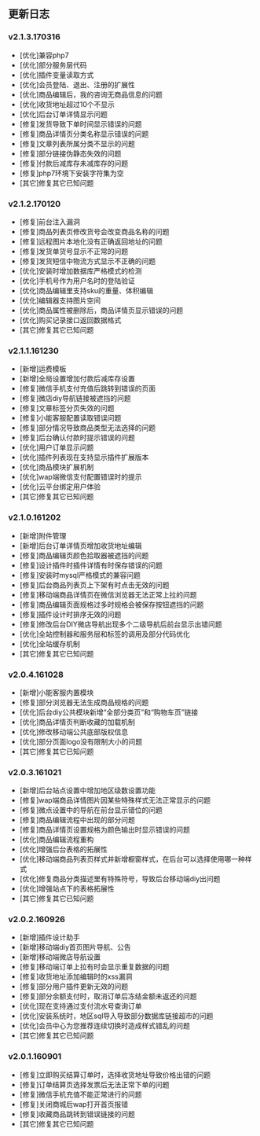 ## 更新日志

### v2.1.3.170316
- [优化]兼容php7
- [优化]部分服务层代码
- [优化]插件变量读取方式
- [优化]会员登陆、退出、注册的扩展性
- [优化]商品编辑后，我的咨询无商品信息的问题
- [优化]收货地址超过10个不显示
- [优化]后台订单详情显示问题
- [修复]发货导致下单时间显示错误的问题
- [修复]商品详情页分类名称显示错误的问题
- [修复]文章列表所属分类不显示的问题
- [修复]部分链接伪静态失效的问题
- [修复]付款后减库存未减库存的问题
- [修复]php7环境下安装字符集为空
- [其它]修复其它已知问题

### v2.1.2.170120
- [修复]前台注入漏洞
- [修复]商品列表页修改货号会改变商品名称的问题
- [修复]远程图片本地化没有正确返回地址的问题
- [修复]发货单货号显示不正常的问题
- [修复]发货短信中物流方式显示不正确的问题
- [优化]安装时增加数据库严格模式的检测
- [优化]手机号作为用户名时的登陆验证
- [优化]商品编辑里支持sku的重量、体积编辑
- [优化]编辑器支持图片空间
- [优化]商品属性被删除后，商品详情页显示错误的问题
- [优化]购买记录接口返回数据格式
- [其它]修复其它已知问题

### v2.1.1.161230
- [新增]运费模板
- [新增]全局设置增加付款后减库存设置
- [修复]微信手机支付充值后跳转到错误的页面
- [修复]微店diy导航链接被遮挡的问题
- [修复]文章标签分页失效的问题
- [修复]小能客服配置读取错误问题
- [修复]部分情况导致商品类型无法选择的问题
- [修复]后台确认付款时提示错误的问题
- [优化]用户订单显示问题
- [优化]插件列表现在支持显示插件扩展版本
- [优化]商品模块扩展机制
- [优化]wap端微信支付配置错误时的提示
- [优化]云平台绑定用户体验
- [其它]修复其它已知问题


### v2.1.0.161202
- [新增]附件管理
- [新增]后台订单详情页增加收货地址编辑
- [修复]商品编辑页颜色拾取器被遮挡的问题
- [修复]设计插件时插件详情有时保存错误的问题
- [修复]安装时mysql严格模式的兼容问题
- [修复]后台商品列表页上下架有时点击无效的问题
- [修复]移动端商品详情页在微信浏览器无法正常上拉的问题
- [修复]商品编辑页面规格过多时规格会被保存按钮遮挡的问题
- [修复]插件设计时排序无效的问题
- [修复]修改后台DIY微店导航出现多个二级导航后前台显示出错问题
- [优化]全站控制器和服务层和标签的调用及部分代码优化
- [优化]全站缓存机制
- [其它]修复其它已知问题

### v2.0.4.161028
- [新增]小能客服内置模块
- [修复]部分浏览器无法生成商品规格的问题
- [优化]后台diy公共模块新增“全部分类页”和“购物车页”链接
- [优化]商品详情页判断收藏的加载机制
- [优化]修改移动端公共底部版权信息
- [优化]部分页面logo没有限制大小的问题
- [其它]修复其它已知问题

### v2.0.3.161021
- [新增]后台站点设置中增加地区级数设置功能
- [修复]wap端商品详情图片因某些特殊样式无法正常显示的问题
- [修复]微点设置中的导航在前台显示错位的问题
- [修复]商品编辑流程中出现的部分问题
- [修复]商品详情页设置规格为颜色输出时显示错误的问题
- [优化]商品编辑流程重构
- [优化]增强后台表格的拓展性
- [优化]移动端商品列表页样式并新增橱窗样式，在后台可以选择使用哪一种样式
- [优化]修复商品分类描述里有特殊符号，导致后台移动端diy出问题
- [优化]增强站点下的表格拓展性
- [其它]修复其它已知问题

### v2.0.2.160926
- [新增]插件设计助手
- [新增]移动端diy首页图片导航、公告
- [新增]移动端微店导航设置
- [修复]移动端订单上拉有时会显示重复数据的问题
- [修复]收货地址添加编辑时的xss漏洞
- [修复]部分用户插件更新无效的问题
- [修复]部分余额支付时，取消订单后冻结金额未返还的问题
- [优化]现在支持通过支付流水号查询订单
- [优化]安装系统时，地区sql导入导致部分数据库链接超市的问题
- [优化]会员中心为您推荐连续切换时造成样式错乱的问题
- [其它]修复其它已知问题

### v2.0.1.160901
- [修复]立即购买结算订单时，选择收货地址导致价格出错的问题
- [修复]订单结算页选择发票后无法正常下单的问题
- [修复]微信手机充值不能正常进行的问题
- [修复]关闭商城后wap打开首页报错
- [修复]收藏商品跳转到错误链接的问题
- [其它]修复其它已知问题